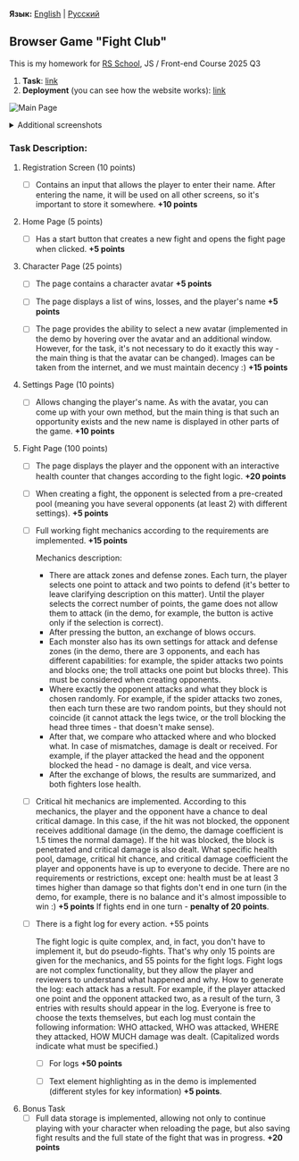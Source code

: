 **Язык:** [English](README_en.md) | [Русский](README.md)

## Browser Game "Fight Club"
This is my homework for [RS School](https://rs.school/), JS / Front-end Course 2025 Q3

1. **Task**: [link](https://github.com/rolling-scopes-school/tasks/blob/master/tasks/notFightClub/README.md)
2. **Deployment** (you can see how the website works): [link](https://thefoxtale.github.io/portfolio/)

![Main Page](assets/screenshots/main.jpg)

<details>
<summary>Additional screenshots</summary>

![Medium](assets/screenshots/medium.jpg)
![Small](assets/screenshots/small.jpg)
</details>

### Task Description:

1. Registration Screen (10 points)
   - [ ] Contains an input that allows the player to enter their name. After entering the name, it will be used on all other screens, so it's important to store it somewhere. <b>+10 points</b>


2. Home Page (5 points)
   - [ ] Has a start button that creates a new fight and opens the fight page when clicked. <b>+5 points</b>


3. Character Page (25 points)
   - [ ] The page contains a character avatar <b>+5 points</b>
   - [ ] The page displays a list of wins, losses, and the player's name <b>+5 points</b>
   - [ ] The page provides the ability to select a new avatar (implemented in the demo by hovering over the avatar and an additional window. However, for the task, it's not necessary to do it exactly this way - the main thing is that the avatar can be changed). Images can be taken from the internet, and we must maintain decency :) <b>+15 points</b>


4. Settings Page (10 points)
   - [ ] Allows changing the player's name. As with the avatar, you can come up with your own method, but the main thing is that such an opportunity exists and the new name is displayed in other parts of the game. <b>+10 points</b>


5. Fight Page (100 points)
   - [ ] The page displays the player and the opponent with an interactive health counter that changes according to the fight logic. <b>+20 points</b>
   - [ ] When creating a fight, the opponent is selected from a pre-created pool (meaning you have several opponents (at least 2) with different settings). <b>+5 points</b>
   - [ ] Full working fight mechanics according to the requirements are implemented. <b>+15 points</b>
   
      Mechanics description:
      - There are attack zones and defense zones. Each turn, the player selects one point to attack and two points to defend (it's better to leave clarifying description on this matter). Until the player selects the correct number of points, the game does not allow them to attack (in the demo, for example, the button is active only if the selection is correct).
      - After pressing the button, an exchange of blows occurs.
      - Each monster also has its own settings for attack and defense zones (in the demo, there are 3 opponents, and each has different capabilities: for example, the spider attacks two points and blocks one; the troll attacks one point but blocks three). This must be considered when creating opponents.
      - Where exactly the opponent attacks and what they block is chosen randomly. For example, if the spider attacks two zones, then each turn these are two random points, but they should not coincide (it cannot attack the legs twice, or the troll blocking the head three times - that doesn't make sense).
      - After that, we compare who attacked where and who blocked what. In case of mismatches, damage is dealt or received. For example, if the player attacked the head and the opponent blocked the head - no damage is dealt, and vice versa.
      - After the exchange of blows, the results are summarized, and both fighters lose health.

   - [ ] Critical hit mechanics are implemented. According to this mechanics, the player and the opponent have a chance to deal critical damage. In this case, if the hit was not blocked, the opponent receives additional damage (in the demo, the damage coefficient is 1.5 times the normal damage). If the hit was blocked, the block is penetrated and critical damage is also dealt. What specific health pool, damage, critical hit chance, and critical damage coefficient the player and opponents have is up to everyone to decide. There are no requirements or restrictions, except one: health must be at least 3 times higher than damage so that fights don't end in one turn (in the demo, for example, there is no balance and it's almost impossible to win :) <b>+5 points</b> If fights end in one turn - <b>penalty of 20 points</b>.

   - [ ] There is a fight log for every action. +55 points
          
      The fight logic is quite complex, and, in fact, you don't have to implement it, but do pseudo-fights. That's why only 15 points are given for the mechanics, and 55 points for the fight logs. Fight logs are not complex functionality, but they allow the player and reviewers to understand what happened and why. How to generate the log: each attack has a result. For example, if the player attacked one point and the opponent attacked two, as a result of the turn, 3 entries with results should appear in the log. Everyone is free to choose the texts themselves, but each log must contain the following information: WHO attacked, WHO was attacked, WHERE they attacked, HOW MUCH damage was dealt. (Capitalized words indicate what must be specified.)
     - [ ] For logs <b>+50 points</b>
     - [ ] Text element highlighting as in the demo is implemented (different styles for key information) <b>+5 points</b>.


6. Bonus Task
   - [ ] Full data storage is implemented, allowing not only to continue playing with your character when reloading the page, but also saving fight results and the full state of the fight that was in progress. <b>+20 points</b>
